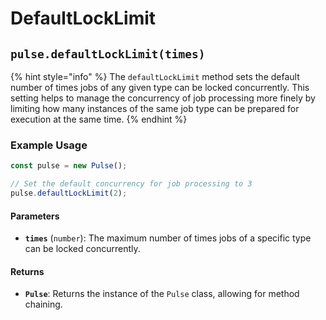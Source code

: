 # DefaultLockLimit



## `pulse.defaultLockLimit(times)`

{% hint style="info" %}
The `defaultLockLimit` method sets the default number of times jobs of any given type can be locked concurrently. This setting helps to manage the concurrency of job processing more finely by limiting how many instances of the same job type can be prepared for execution at the same time.
{% endhint %}

### Example Usage

```typescript
const pulse = new Pulse();

// Set the default concurrency for job processing to 3
pulse.defaultLockLimit(2);
```



#### Parameters

* **`times`** (`number`): The maximum number of times jobs of a specific type can be locked concurrently.

#### Returns

* **`Pulse`**: Returns the instance of the `Pulse` class, allowing for method chaining.



